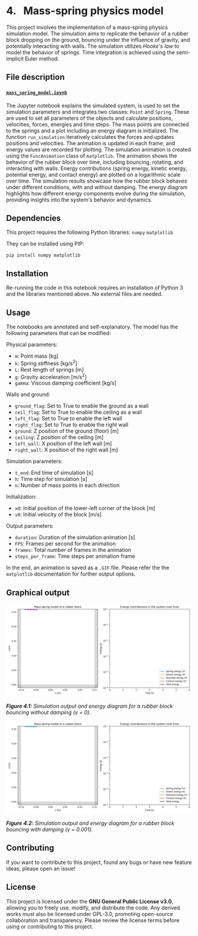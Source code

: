 # 4. &nbsp; Mass-spring physics model
This project involves the implementation of a mass-spring physics simulation model. The simulation aims to replicate the behavior of a rubber block dropping on the ground, bouncing under the influence of gravity, and potentially interacting with walls. The simulation utilizes *Hooke's law* to model the behavior of springs. Time integration is achieved using the semi-implicit Euler method.

## File description
#### <a href="mass_spring_model.ipynb">`mass_spring_model.ipynb`</a>
The Jupyter notebook explains the simulated system, is used to set the simulation parameters and integrates two classes: `Point` and `Spring`. These are used to set all parameters of the objects and calculate positions, velocities, forces, energies and time steps. The mass points are connected to the springs and a plot including an energy diagram is initialized. The function `run_simulation` iteratively calculates the forces and updates positions and velocities. The animation is updated in each frame, and energy values are recorded for plotting. The simulation animation is created using the `FuncAnimation` class of `matplotlib`. The animation shows the behavior of the rubber block over time, including bouncing, rotating, and interacting with walls. Energy contributions (spring energy, kinetic energy, potential energy, and contact energy) are plotted on a logarithmic scale over time. The simulation results showcase how the rubber block behaves under different conditions, with and without damping. The energy diagram highlights how different energy components evolve during the simulation, providing insights into the system's behavior and dynamics.

## Dependencies
This project requires the following Python libraries:
`numpy`
`matplotlib`

They can be installed using PIP:
```
pip install numpy matplotlib
```

## Installation
Re-running the code in this notebook requires an installation of Python 3 and the libraries mentioned above. No external files are needed.

## Usage
The notebooks are annotated and self-explanatory. The model has the following parameters that can be modified:

Physical parameters:
- `m`: Point mass [kg]
- `k`: Spring stiffness [kg/s<sup>2</sup>]
- `L`: Rest length of springs [m]
- `g`: Gravity acceleration [m/s<sup>2</sup>]
- `gamma`: Viscous damping coefficient [kg/s]

Walls and ground:
- `ground_flag`: Set to True to enable the ground as a wall
- `ceil_flag`: Set to True to enable the ceiling as a wall
- `left_flag`: Set to True to enable the left wall
- `right_flag`: Set to True to enable the right wall
- `ground`: Z position of the ground (floor) [m]
- `ceiling`: Z position of the ceiling [m]
- `left_wall`: X position of the left wall [m]
- `right_wall`: X position of the right wall [m]

Simulation parameters:
- `t_end`: End time of simulation [s]
- `h`: Time step for simulation [s]
- `n`: Number of mass points in each direction

Initialization:
- `x0`: Initial position of the lower-left corner of the block [m]
- `v0`: Initial velocity of the block [m/s]

Output parameters:
- `duration`: Duration of the simulation animation [s]
- `FPS`: Frames per second for the animation
- `frames`: Total number of frames in the animation
- `steps_per_frame`: Time steps per animation frame

In the end, an animation is saved as a `.GIF` file. Please refer the the `matplotlib` documentation for further output options.

## Graphical output
<img src="output/mass_spring_undamped.gif" alt="Mass-spring model of a rubber block without damping">

***Figure 4.1:** Simulation output and energy diagram for a rubber block bouncing without damping (&gamma; = 0).*

<img src="output/mass_spring_damped.gif" alt="Mass-spring model of a rubber block with damping">

***Figure 4.2:** Simulation output and energy diagram for a rubber block bouncing with damping (&gamma; = 0.001).*

## Contributing
If you want to contribute to this project, found any bugs or have new feature ideas, please open an issue!

## License
This project is licensed under the **GNU General Public License v3.0**, allowing you to freely use, modify, and distribute the code. Any derived works must also be licensed under GPL-3.0, promoting open-source collaboration and transparency. Please review the license terms before using or contributing to this project.
